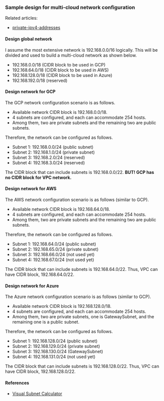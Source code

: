 ### Sample design for multi-cloud network configuration

Related articles:
- [private-ipv4-addresses](private-ipv4-addresses.md)
#### Design global network
I assume the most extensive network is 192.168.0.0/16 logically.
This will be divided and used to build a multi-cloud network as shown below.
- 192.168.0.0/18 (CIDR block to be used in GCP)
- 192.168.64.0/18 (CIDR block to be used in AWS)
- 192.168.128.0/18 (CIDR block to be used in Azure)
- 192.168.192.0/18 (reserved)

#### Design network for GCP
The GCP network configuration scenario is as follows.
- Available network CIDR block is 192.168.0.0/18.
- 4 subnets are configured, and each can accommodate 254 hosts.
- Among them, two are private subnets and the remaining two are public subnets.

Therefore, the network can be configured as follows.
- Subnet 1: 192.168.0.0/24 (public subnet)
- Subnet 2: 192.168.1.0/24 (private subnet)
- Subnet 3: 192.168.2.0/24 (reserved) 
- Subnet 4: 192.168.3.0/24 (reserved)

The CIDR block that can include subnets is 192.168.0.0/22. **BUT! GCP has no CIDR block for VPC network.**

#### Design network for AWS
The AWS network configuration scenario is as follows (similar to GCP).
- Available network CIDR block is 192.168.64.0/18.
- 4 subnets are configured, and each can accommodate 254 hosts.
- Among them, two are private subnets and the remaining two are public subnets.

Therefore, the network can be configured as follows.
- Subnet 1: 192.168.64.0/24 (public subnet)
- Subnet 2: 192.168.65.0/24 (private subnet)
- Subnet 3: 192.168.66.0/24 (not used yet)
- Subnet 4: 192.168.67.0/24 (not used yet)

The CIDR block that can include subnets is 192.168.64.0/22. Thus, VPC can have CIDR block, 192.168.64.0/22.

#### Design network for Azure
The Azure network configuration scenario is as follows (similar to GCP).
- Available network CIDR block is 192.168.128.0/18.
- 4 subnets are configured, and each can accommodate 254 hosts.
- Among them, two are private subnets, one is GatewaySubnet, and the remaining one is a public subnet.

Therefore, the network can be configured as follows.
- Subnet 1: 192.168.128.0/24 (public subnet)
- Subnet 2: 192.168.129.0/24 (private subnet)
- Subnet 3: 192.168.130.0/24 (GatewaySubnet)
- Subnet 4: 192.168.131.0/24 (not used yet)

The CIDR block that can include subnets is 192.168.128.0/22. Thus, VPC can have CIDR block, 192.168.128.0/22.

#### References
* [Visual Subnet Calculator](https://www.davidc.net/sites/default/subnets/subnets.html)
